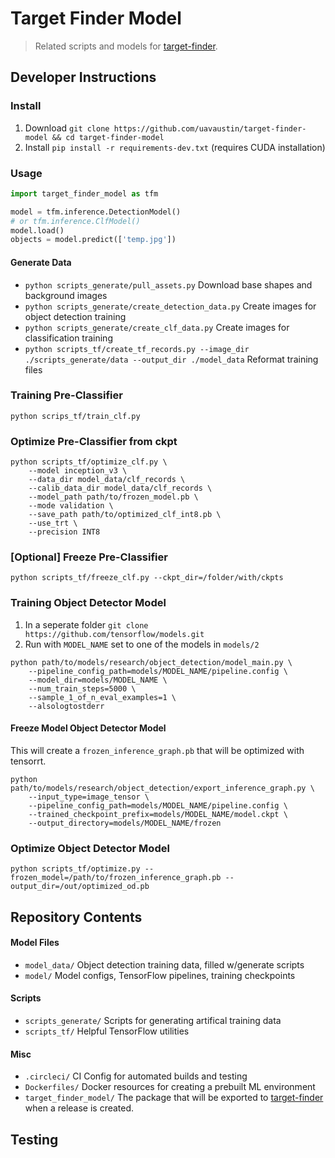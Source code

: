 # Target Finder Model

> Related scripts and models for [target-finder](https://github.com/uavaustin/target-finder).

## Developer Instructions

### Install
1. Download `git clone https://github.com/uavaustin/target-finder-model && cd target-finder-model`
2. Install `pip install -r requirements-dev.txt` (requires CUDA installation)

### Usage

```python
import target_finder_model as tfm

model = tfm.inference.DetectionModel()
# or tfm.inference.ClfModel()
model.load()
objects = model.predict(['temp.jpg'])
```
#### Generate Data
* `python scripts_generate/pull_assets.py` Download base shapes and background images
* `python scripts_generate/create_detection_data.py` Create images for object detection training 
* `python scripts_generate/create_clf_data.py` Create images for classification training 
* `python scripts_tf/create_tf_records.py --image_dir ./scripts_generate/data --output_dir ./model_data` Reformat training files

### Training Pre-Classifier
```
python scrips_tf/train_clf.py
```
### Optimize Pre-Classifier from ckpt
```
python scripts_tf/optimize_clf.py \
    --model inception_v3 \
    --data_dir model_data/clf_records \
    --calib_data_dir model_data/clf_records \
    --model_path path/to/frozen_model.pb \
    --mode validation \
    --save_path path/to/optimized_clf_int8.pb \
    --use_trt \
    --precision INT8
```
### [Optional] Freeze Pre-Classifier 
```
python scripts_tf/freeze_clf.py --ckpt_dir=/folder/with/ckpts
```

### Training Object Detector Model

1. In a seperate folder `git clone https://github.com/tensorflow/models.git`
2. Run with `MODEL_NAME` set to one of the models in `models/2`
```
python path/to/models/research/object_detection/model_main.py \
    --pipeline_config_path=models/MODEL_NAME/pipeline.config \
    --model_dir=models/MODEL_NAME \
    --num_train_steps=5000 \
    --sample_1_of_n_eval_examples=1 \
    --alsologtostderr
```
#### Freeze Model Object Detector Model
This will create a `frozen_inference_graph.pb` that will be optimized with tensorrt.
```
python path/to/models/research/object_detection/export_inference_graph.py \
    --input_type=image_tensor \
    --pipeline_config_path=models/MODEL_NAME/pipeline.config \
    --trained_checkpoint_prefix=models/MODEL_NAME/model.ckpt \
    --output_directory=models/MODEL_NAME/frozen
```
### Optimize Object Detector Model
```
python scripts_tf/optimize.py --frozen_model=/path/to/frozen_inference_graph.pb --output_dir=/out/optimized_od.pb
```
## Repository Contents

#### Model Files
* `model_data/` Object detection training data, filled w/generate scripts
* `model/` Model configs, TensorFlow pipelines, training checkpoints

#### Scripts
* `scripts_generate/` Scripts for generating artifical training data
* `scripts_tf/` Helpful TensorFlow utilities

#### Misc
* `.circleci/` CI Config for automated builds and testing
* `Dockerfiles/` Docker resources for creating a prebuilt ML environment
* `target_finder_model/` The package that will be exported to [target-finder](https://github.com/uavaustin/target-finder) when a release is created.

## Testing
